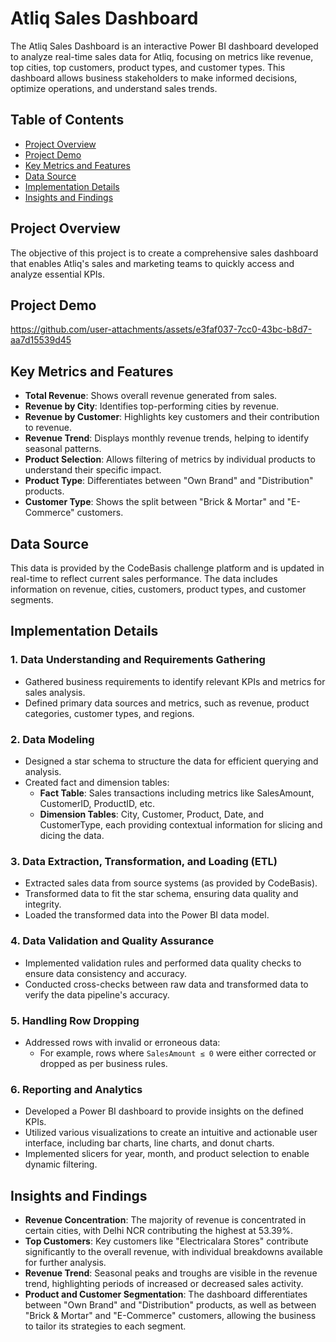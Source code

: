 # Atliq Sales Dashboard

The Atliq Sales Dashboard is an interactive Power BI dashboard developed to analyze real-time sales data for Atliq, focusing on metrics like revenue, top cities, top customers, product types, and customer types. This dashboard allows business stakeholders to make informed decisions, optimize operations, and understand sales trends.

## Table of Contents
- [Project Overview](#project-overview)
- [Project Demo](#Project-demo)
- [Key Metrics and Features](#Key-Metrics-and-Features)
- [Data Source](#Data-Source)
- [Implementation Details](#implementation-details)
- [Insights and Findings](#Insights-and-Findings)

  
## Project Overview

The objective of this project is to create a comprehensive sales dashboard that enables Atliq's sales and marketing teams to quickly access and analyze essential KPIs. 
## Project Demo
https://github.com/user-attachments/assets/e3faf037-7cc0-43bc-b8d7-aa7d15539d45


## Key Metrics and Features

- **Total Revenue**: Shows overall revenue generated from sales.
- **Revenue by City**: Identifies top-performing cities by revenue.
- **Revenue by Customer**: Highlights key customers and their contribution to revenue.
- **Revenue Trend**: Displays monthly revenue trends, helping to identify seasonal patterns.
- **Product Selection**: Allows filtering of metrics by individual products to understand their specific impact.
- **Product Type**: Differentiates between "Own Brand" and "Distribution" products.
- **Customer Type**: Shows the split between "Brick & Mortar" and "E-Commerce" customers.

## Data Source

This data is provided by the CodeBasis challenge platform and is updated in real-time to reflect current sales performance. The data includes information on revenue, cities, customers, product types, and customer segments.

## Implementation Details

### 1. Data Understanding and Requirements Gathering
   - Gathered business requirements to identify relevant KPIs and metrics for sales analysis.
   - Defined primary data sources and metrics, such as revenue, product categories, customer types, and regions.

### 2. Data Modeling
   - Designed a star schema to structure the data for efficient querying and analysis.
   - Created fact and dimension tables:
     - **Fact Table**: Sales transactions including metrics like SalesAmount, CustomerID, ProductID, etc.
     - **Dimension Tables**: City, Customer, Product, Date, and CustomerType, each providing contextual information for slicing and dicing the data.

### 3. Data Extraction, Transformation, and Loading (ETL)
   - Extracted sales data from source systems (as provided by CodeBasis).
   - Transformed data to fit the star schema, ensuring data quality and integrity.
   - Loaded the transformed data into the Power BI data model.

### 4. Data Validation and Quality Assurance
   - Implemented validation rules and performed data quality checks to ensure data consistency and accuracy.
   - Conducted cross-checks between raw data and transformed data to verify the data pipeline's accuracy.

### 5. Handling Row Dropping
   - Addressed rows with invalid or erroneous data:
     - For example, rows where `SalesAmount ≤ 0` were either corrected or dropped as per business rules.

### 6. Reporting and Analytics
   - Developed a Power BI dashboard to provide insights on the defined KPIs.
   - Utilized various visualizations to create an intuitive and actionable user interface, including bar charts, line charts, and donut charts.
   - Implemented slicers for year, month, and product selection to enable dynamic filtering.

## Insights and Findings

- **Revenue Concentration**: The majority of revenue is concentrated in certain cities, with Delhi NCR contributing the highest at 53.39%.
- **Top Customers**: Key customers like "Electricalara Stores" contribute significantly to the overall revenue, with individual breakdowns available for further analysis.
- **Revenue Trend**: Seasonal peaks and troughs are visible in the revenue trend, highlighting periods of increased or decreased sales activity.
- **Product and Customer Segmentation**: The dashboard differentiates between "Own Brand" and "Distribution" products, as well as between "Brick & Mortar" and "E-Commerce" customers, allowing the business to tailor its strategies to each segment.

